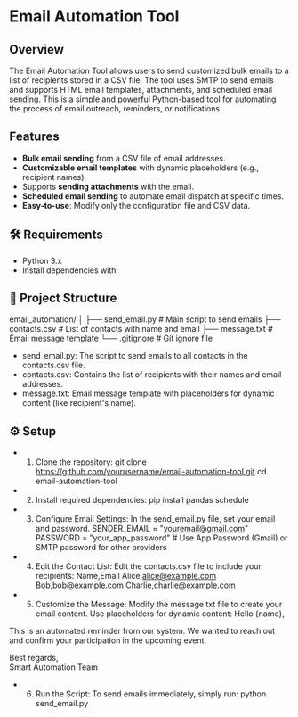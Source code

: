 # Email Automation Tool

## Overview
The Email Automation Tool allows users to send customized bulk emails to a list of recipients stored in a CSV file. The tool uses SMTP to send emails and supports HTML email templates, attachments, and scheduled email sending.
This is a simple and powerful Python-based tool for automating the process of email outreach, reminders, or notifications.

## Features
* **Bulk email sending** from a CSV file of email addresses.
* **Customizable email templates** with dynamic placeholders (e.g., recipient names).
* Supports **sending attachments** with the email.
* **Scheduled email sending** to automate email dispatch at specific times.
* **Easy-to-use**: Modify only the configuration file and CSV data.

## 🛠️ Requirements
* Python 3.x
* Install dependencies with:

## 📂 Project Structure
email_automation/
│
├── send_email.py          # Main script to send emails
├── contacts.csv           # List of contacts with name and email
├── message.txt            # Email message template
└── .gitignore             # Git ignore file
* send_email.py: The script to send emails to all contacts in the contacts.csv file.
* contacts.csv: Contains the list of recipients with their names and email addresses.
* message.txt: Email message template with placeholders for dynamic content (like recipient's name).

## ⚙️ Setup
* 1. Clone the repository:
git clone https://github.com/yourusername/email-automation-tool.git
cd email-automation-tool

* 2. Install required dependencies:
pip install pandas schedule

* 3. Configure Email Settings:
In the send_email.py file, set your email and password.
SENDER_EMAIL = "youremail@gmail.com"
PASSWORD = "your_app_password"  # Use App Password (Gmail) or SMTP password for other providers

* 4. Edit the Contact List:
Edit the contacts.csv file to include your recipients:
Name,Email
Alice,alice@example.com
Bob,bob@example.com
Charlie,charlie@example.com

* 5. Customize the Message:
Modify the message.txt file to create your email content. Use placeholders for dynamic content:
Hello {name},

This is an automated reminder from our system.
We wanted to reach out and confirm your participation in the upcoming event.

Best regards,  
Smart Automation Team

* 6. Run the Script:
To send emails immediately, simply run:
python send_email.py
